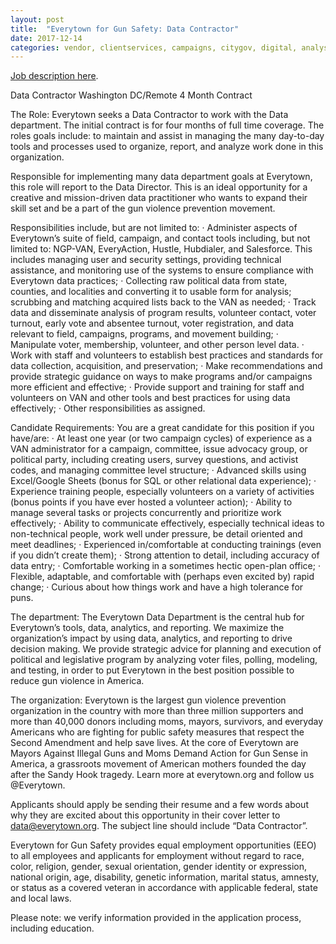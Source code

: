 ```yaml
---
layout: post
title:  "Everytown for Gun Safety: Data Contractor"
date: 2017-12-14
categories: vendor, clientservices, campaigns, citygov, digital, analyst, nonprofit, datamanagement, tech, executive, intern, IT
---
```


[Job description here](https://drive.google.com/file/d/0B9_aAEjlRGgQdnZteU5QeWVpSEgxdnYyb3dfQ1FKaGRrcXlR/view?usp=sharing).

Data Contractor
Washington DC/Remote
4 Month Contract
 
The Role:
Everytown seeks a Data Contractor to work with the Data department. The initial contract is for four months of full time coverage. The roles goals include: to maintain and assist in managing the many day-to-day tools and processes used to organize, report, and analyze work done in this organization.
 
Responsible for implementing many data department goals at Everytown, this role will report to the Data Director. This is an ideal opportunity for a creative and mission-driven data practitioner who wants to expand their skill set and be a part of the gun violence prevention movement.
 
Responsibilities include, but are not limited to:
· Administer aspects of Everytown’s suite of field, campaign, and contact tools including, but not limited to: NGP-VAN, EveryAction, Hustle, Hubdialer, and Salesforce. This includes managing user and security settings, providing technical assistance, and monitoring use of the systems to ensure compliance with Everytown data practices;
· Collecting raw political data from state, counties, and localities and converting it to usable form for analysis; scrubbing and matching acquired lists back to the VAN as needed;
· Track data and disseminate analysis of program results, volunteer contact, voter turnout, early vote and absentee turnout, voter registration, and data relevant to field, campaigns, programs, and movement building;
· Manipulate voter, membership, volunteer, and other person level data.
· Work with staff and volunteers to establish best practices and standards for data collection, acquisition, and preservation;
· Make recommendations and provide strategic guidance on ways to make programs and/or campaigns more efficient and effective;
· Provide support and training for staff and volunteers on VAN and other tools and best practices for using data effectively;
· Other responsibilities as assigned.

Candidate Requirements: You are a great candidate for this position if you have/are:
· At least one year (or two campaign cycles) of experience as a VAN administrator for a campaign, committee, issue advocacy group, or political party, including creating users, survey questions, and activist codes, and managing committee level structure;
· Advanced skills using Excel/Google Sheets (bonus for SQL or other relational data experience);
· Experience training people, especially volunteers on a variety of activities (bonus points if you have ever hosted a volunteer action);
· Ability to manage several tasks or projects concurrently and prioritize work effectively;
· Ability to communicate effectively, especially technical ideas to non-technical people, work well under pressure, be detail oriented and meet deadlines;
· Experienced in/comfortable at conducting trainings (even if you didn’t create them);
· Strong attention to detail, including accuracy of data entry;
· Comfortable working in a sometimes hectic open-plan office;
· Flexible, adaptable, and comfortable with (perhaps even excited by) rapid change;
· Curious about how things work and have a high tolerance for puns.

The department:
The Everytown Data Department is the central hub for Everytown’s tools, data, analytics, and
reporting. We maximize the organization’s impact by using data, analytics, and reporting
to drive decision making. We provide strategic advice for planning and execution of
political and legislative program by analyzing voter files, polling, modeling, and testing, in
order to put Everytown in the best position possible to reduce gun violence in America.
 
The organization:
Everytown is the largest gun violence prevention organization in the country with more than three million supporters and more than 40,000 donors including moms, mayors, survivors, and everyday Americans who are fighting for public safety measures that respect the Second Amendment and help save lives. At the core of Everytown are Mayors Against Illegal Guns and Moms Demand Action for Gun Sense in America, a grassroots movement of American mothers founded the day after the Sandy Hook tragedy. Learn more at everytown.org and follow us @Everytown.
 
Applicants should apply be sending their resume and a few words about why they are excited about this opportunity in their cover letter to data@everytown.org. The subject line should include “Data Contractor”.
 
Everytown for Gun Safety provides equal employment opportunities (EEO) to all employees and applicants for employment without regard to race, color, religion, gender, sexual orientation, gender identity or expression, national origin, age, disability, genetic information, marital status, amnesty, or status as a covered veteran in accordance with applicable federal, state and local laws.
 
Please note: we verify information provided in the application process, including education.
